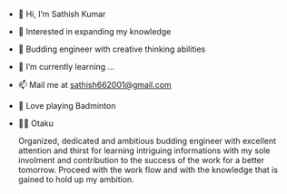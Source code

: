 - 👋 Hi, I’m Sathish Kumar
- 👀 Interested in expanding my knowledge
- 🌱 Budding engineer with creative thinking abilities
- 💞️ I’m currently learning ...
- 📫 Mail me at sathish662001@gmail.com
- 🏸 Love playing Badminton
- 🦸‍♂️ Otaku

    Organized, dedicated and ambitious budding engineer with excellent attention and thirst for learning intriguing informations with my sole involment and contribution to the success of the work for a better tomorrow. Proceed with the work flow and with the knowledge that is gained to hold up my ambition.


<!---
Sathish-Kumar-R6/Sathish-Kumar-R6 is a ✨ special ✨ repository because its `README.md` (this file) appears on your GitHub profile.
You can click the Preview link to take a look at your changes.
--->
